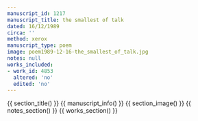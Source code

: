 ```yaml
---
manuscript_id: 1217
manuscript_title: the smallest of talk
dated: 16/12/1989
circa: ''
method: xerox
manuscript_type: poem
image: poem1989-12-16-the_smallest_of_talk.jpg
notes: null
works_included:
- work_id: 4853
  altered: 'no'
  edited: 'no'
---
```


{{ section_title() }}
{{ manuscript_info() }}
{{ section_image() }}
{{ notes_section() }}
{{ works_section() }}
